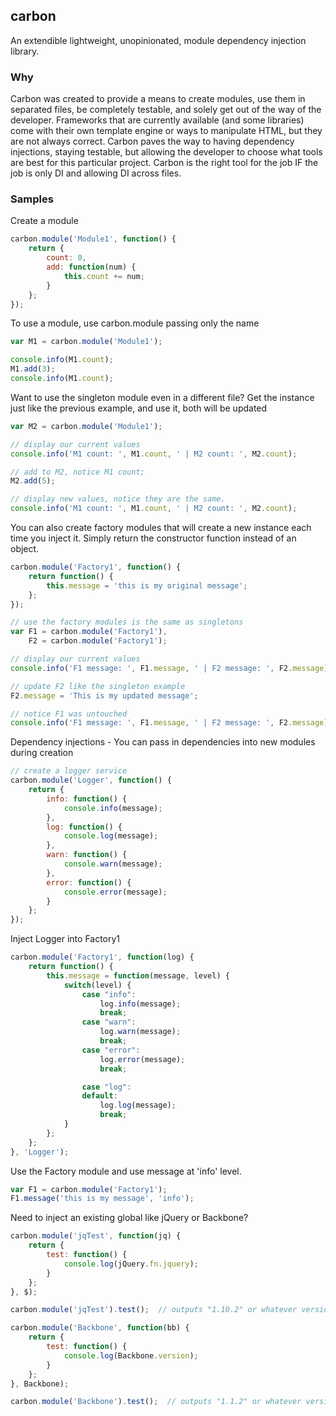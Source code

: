 ## carbon

An extendible lightweight, unopinionated, module dependency injection library.

### Why

Carbon was created to provide a means to create modules, use them in separated files, be completely testable, and solely get out of the way of
the developer.  Frameworks that are currently available (and some libraries) come with their own template engine or ways to manipulate HTML, but 
they are not always correct.  Carbon paves the way to having dependency injections, staying testable, but allowing the developer to choose what 
tools are best for this particular project.  Carbon is the right tool for the job IF the job is only DI and allowing DI across files.

### Samples

Create a module
```javascript
carbon.module('Module1', function() {
    return {
        count: 0,
        add: function(num) {
            this.count += num;
        }
    }; 
});
```

To use a module, use carbon.module passing only the name
```javascript
var M1 = carbon.module('Module1');

console.info(M1.count);
M1.add(3);
console.info(M1.count);
```

Want to use the singleton module even in a different file?  Get the instance just like the previous example, and use it, both will be updated
```javascript
var M2 = carbon.module('Module1');

// display our current values
console.info('M1 count: ', M1.count, ' | M2 count: ', M2.count);

// add to M2, notice M1 count;
M2.add(5);

// display new values, notice they are the same.
console.info('M1 count: ', M1.count, ' | M2 count: ', M2.count);
```

You can also create factory modules that will create a new instance each time you inject it.  Simply return the constructor function instead
of an object.
```javascript
carbon.module('Factory1', function() {
    return function() {
        this.message = 'this is my original message';
    }; 
});

// use the factory modules is the same as singletons
var F1 = carbon.module('Factory1'),
    F2 = carbon.module('Factory1');

// display our current values
console.info('F1 message: ', F1.message, ' | F2 message: ', F2.message);

// update F2 like the singleton example
F2.message = 'This is my updated message';

// notice F1 was untouched
console.info('F1 message: ', F1.message, ' | F2 message: ', F2.message);
```

Dependency injections - You can pass in dependencies into new modules during creation
```javascript
// create a logger service
carbon.module('Logger', function() {
    return {
        info: function() {
            console.info(message);
        },
        log: function() {
            console.log(message);
        },
        warn: function() {
            console.warn(message);
        },
        error: function() {
            console.error(message);
        }
    };    
});
```

Inject Logger into Factory1
```javascript
carbon.module('Factory1', function(log) {
    return function() {
        this.message = function(message, level) {
            switch(level) {
                case "info":
                    log.info(message);
                    break;
                case "warn":
                    log.warn(message);
                    break;
                case "error":
                    log.error(message);
                    break;

                case "log":
                default:
                    log.log(message);
                    break;
            }
        };
    }; 
}, 'Logger');
```
Use the Factory module and use message at 'info' level.
```javascript
var F1 = carbon.module('Factory1');
F1.message('this is my message', 'info');
```

Need to inject an existing global like jQuery or Backbone?
```javascript
carbon.module('jqTest', function(jq) {
    return {
        test: function() {
            console.log(jQuery.fn.jquery);
        }
    };
}, $);

carbon.module('jqTest').test();  // outputs "1.10.2" or whatever version you are running

carbon.module('Backbone', function(bb) {
    return {
        test: function() {
            console.log(Backbone.version);
        }
    };
}, Backbone);

carbon.module('Backbone').test();  // outputs "1.1.2" or whatever version you are running
```
